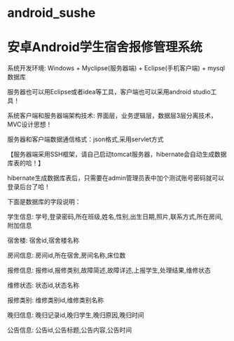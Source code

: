 # android_sushe
# 安卓Android学生宿舍报修管理系统

系统开发环境: Windows + Myclipse(服务器端) + Eclipse(手机客户端) + mysql数据库

服务器也可以用Eclipse或者idea等工具，客户端也可以采用android studio工具！

系统客户端和服务器端架构技术: 界面层，业务逻辑层，数据层3层分离技术，MVC设计思想！

服务器和客户端数据通信格式：json格式,采用servlet方式

【服务器端采用SSH框架，请自己启动tomcat服务器，hibernate会自动生成数据库表的哈！】

hibernate生成数据库表后，只需要在admin管理员表中加个测试账号密码就可以登录后台了哈！

下面是数据库的字段说明：

学生信息: 学号,登录密码,所在班级,姓名,性别,出生日期,照片,联系方式,所在房间,附加信息

宿舍楼: 宿舍id,宿舍楼名称

房间信息: 房间id,所在宿舍,房间名称,床位数

报修信息: 报修id,报修类别,故障简述,故障详述,上报学生,处理结果,维修状态

维修状态: 状态id,状态名称

报修类别: 维修类别id,维修类别名称

晚归信息: 晚归记录id,晚归学生,晚归原因,晚归时间

公告信息: 公告id,公告标题,公告内容,公告时间
